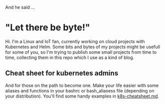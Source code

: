 And he said ...
# "Let there be byte!"

Hi. I'm a Linux and IoT fan, currently working on cloud projects with Kubernetes and Helm. Some bits and bytes of my projects might be usefull for some of you, so I'm trying to publish some small projects from time to time, collecting them in this repo which I use as a kind of blog.

## Cheat sheet for kubernetes admins
And for those on the path to become one. Make your life easier with some aliases and functions in your bashrc or bash_aliasess file (depending on your distribution). You'll find some handy examples in [k8s-cheatsheet.md](k8s-cheatsheet.md).
